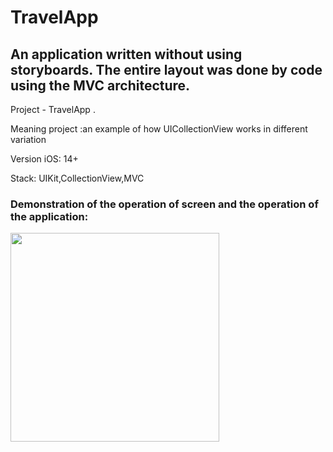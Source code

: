# TravelApp

## An application written without using storyboards. The entire layout was done by code using the MVC architecture.

Project - TravelApp .

Meaning project :an example of how UIСollectionView works in different variation

Version iOS: 14+

Stack: UIKit,CollectionView,MVC

### Demonstration of the operation of screen and the operation of the application:

<img width="334" src="https://user-images.githubusercontent.com/110721351/209999093-6e34922d-908a-4166-b735-8f3fc06fad80.gif">

